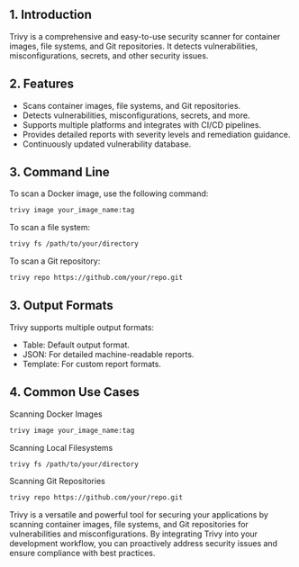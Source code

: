 ## 1. Introduction

Trivy is a comprehensive and easy-to-use security scanner for container images, file systems, and Git repositories. It detects vulnerabilities, misconfigurations, secrets, and other security issues.

## 2. Features

- Scans container images, file systems, and Git repositories.
- Detects vulnerabilities, misconfigurations, secrets, and more.
- Supports multiple platforms and integrates with CI/CD pipelines.
- Provides detailed reports with severity levels and remediation guidance.
- Continuously updated vulnerability database.

## 3. Command Line

To scan a Docker image, use the following command:

```bash
trivy image your_image_name:tag
```
To scan a file system:

```bash
trivy fs /path/to/your/directory
```
To scan a Git repository:

```bash
trivy repo https://github.com/your/repo.git
```

## 3. Output Formats

Trivy supports multiple output formats:

- Table: Default output format.
- JSON: For detailed machine-readable reports.
- Template: For custom report formats.

## 4. Common Use Cases

Scanning Docker Images

```bash
trivy image your_image_name:tag
```

Scanning Local Filesystems


```bash
trivy fs /path/to/your/directory
```
Scanning Git Repositories


```bash
trivy repo https://github.com/your/repo.git
```

Trivy is a versatile and powerful tool for securing your applications by scanning container images, file systems, and Git repositories for vulnerabilities and misconfigurations.
By integrating Trivy into your development workflow, you can proactively address security issues and ensure compliance with best practices.
